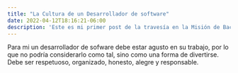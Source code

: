 ```yaml
---
title: "La Cultura de un Desarrollador de software"
date: 2022-04-12T18:16:21-06:00
description: 'Este es mi primer post de la travesía en la Misión de Backend con Node JS de Launch X.'
---
```


Para mi un desarrollador de sofware debe estar agusto en su trabajo, por lo que no podría considerarlo como tal, sino como una forma de divertirse.
Debe ser respetuoso, organizado, honesto, alegre y responsable.
